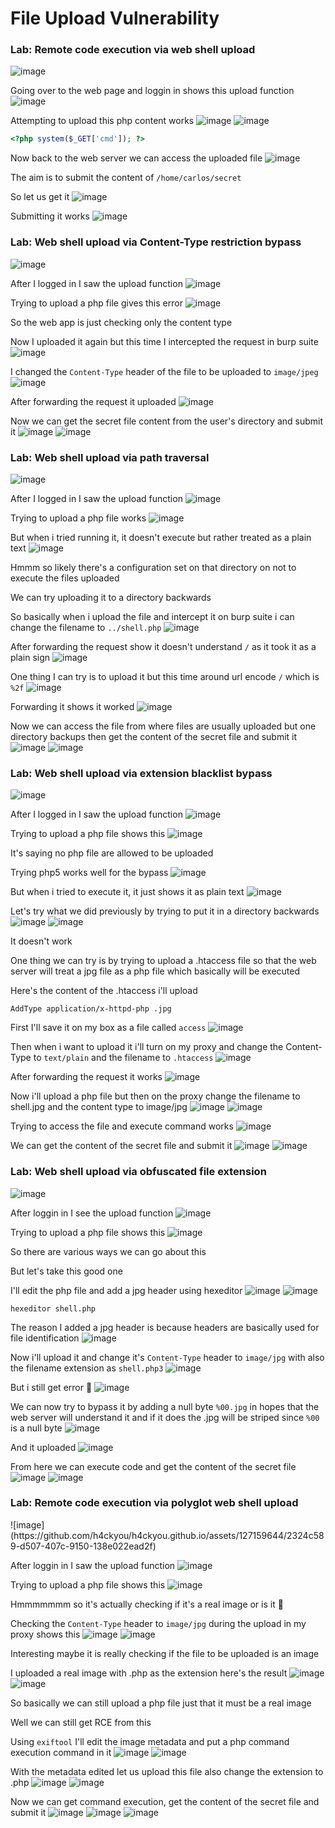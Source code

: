 # File Upload Vulnerability 

<h3> Lab: Remote code execution via web shell upload </h3>

![image](https://github.com/h4ckyou/h4ckyou.github.io/assets/127159644/e1351107-0b29-4c94-9a7b-81e3a401b41e)

Going over to the web page and loggin in shows this upload function
![image](https://github.com/h4ckyou/h4ckyou.github.io/assets/127159644/21d74e06-b89a-4462-9964-2f6c3a77d214)

Attempting to upload this php content works
![image](https://github.com/h4ckyou/h4ckyou.github.io/assets/127159644/6c5b762f-0c87-4e66-b299-11b12569e709)
![image](https://github.com/h4ckyou/h4ckyou.github.io/assets/127159644/d115bbf1-3248-459a-816f-fcab062640f3)

```php
<?php system($_GET['cmd']); ?>
```

Now back to the web server we can access the uploaded file
![image](https://github.com/h4ckyou/h4ckyou.github.io/assets/127159644/6433e664-789b-4b50-b0c1-0ab9da9161d5)

The aim is to submit the content of `/home/carlos/secret` 

So let us get it
![image](https://github.com/h4ckyou/h4ckyou.github.io/assets/127159644/714b4807-d8ea-40f6-a201-a872d766a86b)

Submitting it works
![image](https://github.com/h4ckyou/h4ckyou.github.io/assets/127159644/d159cacc-9220-47aa-b8d0-8dae1e0eba57)

<h3> Lab: Web shell upload via Content-Type restriction bypass </h3>

![image](https://github.com/h4ckyou/h4ckyou.github.io/assets/127159644/6a94c140-bcf9-42fd-9e29-1ddef6758ba7)

After I logged in I saw the upload function
![image](https://github.com/h4ckyou/h4ckyou.github.io/assets/127159644/b1a45176-8a86-4ba3-a2ad-89149a35eae3)

Trying to upload a php file gives this error
![image](https://github.com/h4ckyou/h4ckyou.github.io/assets/127159644/ea8fe338-d6c7-458b-b855-273385a63560)

So the web app is just checking only the content type 

Now I uploaded it again but this time I intercepted the request in burp suite
![image](https://github.com/h4ckyou/h4ckyou.github.io/assets/127159644/7c0ba833-452a-4046-bfaf-e8f55e45bac3)

I changed the `Content-Type` header of the file to be uploaded to `image/jpeg`
![image](https://github.com/h4ckyou/h4ckyou.github.io/assets/127159644/d6358a65-26e8-41b1-ab02-af91f19aeee3)

After forwarding the request it uploaded
![image](https://github.com/h4ckyou/h4ckyou.github.io/assets/127159644/a38d995c-f0df-4977-9d88-348d6247f832)

Now we can get the secret file content from the user's directory and submit it
![image](https://github.com/h4ckyou/h4ckyou.github.io/assets/127159644/8f999b11-1dad-4775-9eaa-4041c0357b6b)
![image](https://github.com/h4ckyou/h4ckyou.github.io/assets/127159644/2b61deb3-ae1b-4624-8949-4c9480ac8308)

<h3> Lab: Web shell upload via path traversal </h3>

![image](https://github.com/h4ckyou/h4ckyou.github.io/assets/127159644/787174c2-ec4c-4940-a4bf-0e808c887c0f)

After I logged in I saw the upload function
![image](https://github.com/h4ckyou/h4ckyou.github.io/assets/127159644/8e3d062d-53c4-49bd-96c8-727680e95c91)

Trying to upload a php file works
![image](https://github.com/h4ckyou/h4ckyou.github.io/assets/127159644/de61120f-2b51-4f55-af1e-a00a20953623)

But when i tried running it, it doesn't execute but rather treated as a plain text
![image](https://github.com/h4ckyou/h4ckyou.github.io/assets/127159644/123de4cb-0bae-42ee-8228-d1ac44bee624)

Hmmm so likely there's a configuration set on that directory on not to execute the files uploaded

We can try uploading it to a directory backwards

So basically when i upload the file and intercept it on burp suite i can change the filename to `../shell.php`
![image](https://github.com/h4ckyou/h4ckyou.github.io/assets/127159644/1c551a6b-9f64-4ef1-82e7-9f34091d19f1)

After forwarding the request show it doesn't understand `/` as it took it as a plain sign
![image](https://github.com/h4ckyou/h4ckyou.github.io/assets/127159644/57a83331-c7ec-49ad-a7dc-208f8841c467)

One thing I can try is to upload it but this time around url encode `/` which is `%2f`
![image](https://github.com/h4ckyou/h4ckyou.github.io/assets/127159644/29928f88-a4dd-412d-85a7-057eec2baa6b)

Forwarding it shows it worked
![image](https://github.com/h4ckyou/h4ckyou.github.io/assets/127159644/281355b7-1f50-4844-b148-dae97dc05c38)

Now we can access the file from where files are usually uploaded but one directory backups then get the content of the secret file and submit it
![image](https://github.com/h4ckyou/h4ckyou.github.io/assets/127159644/ab265fd8-30c1-4af1-94a2-b74fa01e8de2)
![image](https://github.com/h4ckyou/h4ckyou.github.io/assets/127159644/38e728dc-d3ab-4580-b8bf-318b7601a006)

<h3> Lab: Web shell upload via extension blacklist bypass </h3>
  
![image](https://github.com/h4ckyou/h4ckyou.github.io/assets/127159644/0b93e64a-accf-4fe7-ad80-cb6cfb95438b)

After I logged in I saw the upload function
![image](https://github.com/h4ckyou/h4ckyou.github.io/assets/127159644/e992d3d2-f418-4751-8cd8-856c67972596)

Trying to upload a php file shows this
![image](https://github.com/h4ckyou/h4ckyou.github.io/assets/127159644/703fcd2a-ab23-423b-a05e-af6aaf243418)

It's saying no php file are allowed to be uploaded 

Trying php5 works well for the bypass
![image](https://github.com/h4ckyou/h4ckyou.github.io/assets/127159644/99e12116-6345-4500-9258-b9c915219b88)

But when i tried to execute it, it just shows it as plain text
![image](https://github.com/h4ckyou/h4ckyou.github.io/assets/127159644/97f6f0de-f291-4240-9ab1-1a68c6d00460)

Let's try what we did previously by trying to put it in a directory backwards
![image](https://github.com/h4ckyou/h4ckyou.github.io/assets/127159644/0b69f418-b6d0-4807-8cfb-81f71301e905)
![image](https://github.com/h4ckyou/h4ckyou.github.io/assets/127159644/416e30e3-59ea-4c86-8cff-134a3134d8a3)

It doesn't work 

One thing we can try is by trying to upload a .htaccess file so that the web server will treat a jpg file as a php file which basically will be executed

Here's the content of the .htaccess i'll upload

```
AddType application/x-httpd-php .jpg
```

First I'll save it on my box as a file called `access` 
![image](https://github.com/h4ckyou/h4ckyou.github.io/assets/127159644/b5a2021c-d48d-490e-adfd-7d61ad9ba5d3)

Then when i want to upload it i'll turn on my proxy and change the Content-Type to `text/plain` and the filename to `.htaccess`
![image](https://github.com/h4ckyou/h4ckyou.github.io/assets/127159644/b5764005-6fd9-4c61-9951-c715cc3318c1)

After forwarding the request it works
![image](https://github.com/h4ckyou/h4ckyou.github.io/assets/127159644/35152cbb-ce81-4ef0-959d-29f8c983d9a9)

Now i'll upload a php file but then on the proxy change the filename to shell.jpg and the content type to image/jpg
![image](https://github.com/h4ckyou/h4ckyou.github.io/assets/127159644/4c6851a3-0b9a-4f28-b17d-9f2d6bd13ada)
![image](https://github.com/h4ckyou/h4ckyou.github.io/assets/127159644/31c2d434-5793-4b4b-8c7e-0d3ec9966304)

Trying to access the file and execute command works
![image](https://github.com/h4ckyou/h4ckyou.github.io/assets/127159644/9055bdf7-f9a4-43aa-8478-03b41af4a1c1)

We can get the content of the secret file and submit it
![image](https://github.com/h4ckyou/h4ckyou.github.io/assets/127159644/076c2104-8ec8-49be-97ba-d97c0b1efdd9)
![image](https://github.com/h4ckyou/h4ckyou.github.io/assets/127159644/94134eb6-4985-4ca6-bfea-303e507d8ea9)


<h3> Lab: Web shell upload via obfuscated file extension </h3>

![image](https://github.com/h4ckyou/h4ckyou.github.io/assets/127159644/a17bc08a-e1d4-4ebf-961a-f01f5d305804)

After loggin in I see the upload function
![image](https://github.com/h4ckyou/h4ckyou.github.io/assets/127159644/69c7bb03-bcd0-49ea-8171-0226a457a934)

Trying to upload a php file shows this
![image](https://github.com/h4ckyou/h4ckyou.github.io/assets/127159644/d3524fe7-265c-4674-90da-fd4657ec5ec0)

So there are various ways we can go about this 

But let's take this good one

I'll edit the php file and add a jpg header using hexeditor
![image](https://github.com/h4ckyou/h4ckyou.github.io/assets/127159644/27d09fbf-ba05-4030-a734-694c82310d63)
![image](https://github.com/h4ckyou/h4ckyou.github.io/assets/127159644/d0da03f4-0a01-4391-bb4e-fd990238445a)


```
hexeditor shell.php
```

The reason I added a jpg header is because headers are basically used for file identification
![image](https://github.com/h4ckyou/h4ckyou.github.io/assets/127159644/7ceed1c7-e743-4523-8272-3ba8e0ddee30)

Now i'll upload it and change it's `Content-Type` header to `image/jpg` with also the filename extension as `shell.php3`
![image](https://github.com/h4ckyou/h4ckyou.github.io/assets/127159644/d0977e73-0c17-416a-a317-9f1e73f8df60)

But i still get error 🤔
![image](https://github.com/h4ckyou/h4ckyou.github.io/assets/127159644/0e34879b-1a43-4f01-96e8-92d6919b4a85)

We can now try to bypass it by adding a null byte `%00.jpg` in hopes that the web server will understand it and if it does the .jpg will be striped since `%00` is a null byte
![image](https://github.com/h4ckyou/h4ckyou.github.io/assets/127159644/9c72c583-ff8a-46c0-831d-39147572aa16)

And it uploaded
![image](https://github.com/h4ckyou/h4ckyou.github.io/assets/127159644/8151129c-4aca-40d0-b8cb-be76c377c12c)

From here we can execute code and get the content of the secret file
![image](https://github.com/h4ckyou/h4ckyou.github.io/assets/127159644/2536914b-bcc3-4c2a-ac9a-586718e2ef3b)
![image](https://github.com/h4ckyou/h4ckyou.github.io/assets/127159644/3134bf49-d7b1-48f7-8924-966aae39239e)


<h3> Lab: Remote code execution via polyglot web shell upload </h3>
![image](https://github.com/h4ckyou/h4ckyou.github.io/assets/127159644/2324c589-d507-407c-9150-138e022ead2f)

After loggin in I saw the upload function
![image](https://github.com/h4ckyou/h4ckyou.github.io/assets/127159644/dd893834-b08f-4185-bd65-4fb98c794cae)

Trying to upload a php file shows this
![image](https://github.com/h4ckyou/h4ckyou.github.io/assets/127159644/12549708-6c03-4570-a62b-2c18214dada4)

Hmmmmmmm so it's actually checking if it's a real image or is it 🤔

Checking the `Content-Type` header to `image/jpg` during the upload in my proxy shows this
![image](https://github.com/h4ckyou/h4ckyou.github.io/assets/127159644/fca09da0-976b-4260-ac6d-f1a97363ce6d)
![image](https://github.com/h4ckyou/h4ckyou.github.io/assets/127159644/686e120f-9349-4d81-85e9-94d37d167bc7)

Interesting maybe it is really checking if the file to be uploaded is an image

I uploaded a real image with .php as the extension here's the result
![image](https://github.com/h4ckyou/h4ckyou.github.io/assets/127159644/42c31916-ed8c-43ad-9947-ee3da79db813)
![image](https://github.com/h4ckyou/h4ckyou.github.io/assets/127159644/d910d00e-2888-48e7-9467-986bc377f3eb)

So basically we can still upload a php file just that it must be a real image

Well we can still get RCE from this

Using `exiftool` I'll edit the image metadata and put a php command execution command in it
![image](https://github.com/h4ckyou/h4ckyou.github.io/assets/127159644/d027488a-565b-459a-b7c8-a44e76ed6921)
![image](https://github.com/h4ckyou/h4ckyou.github.io/assets/127159644/4d03e51d-e1ca-49f7-afdd-7abffea1f9a2)

With the metadata edited let us upload this file also change the extension to .php 
![image](https://github.com/h4ckyou/h4ckyou.github.io/assets/127159644/df7617e5-a409-4df0-a00c-46c31c7e326b)
![image](https://github.com/h4ckyou/h4ckyou.github.io/assets/127159644/56b0355b-34d9-4346-86ef-d4848dfdfece)

Now we can get command execution, get the content of the secret file and submit it
![image](https://github.com/h4ckyou/h4ckyou.github.io/assets/127159644/ca072c2d-b8e2-4384-9113-af635608c76b)
![image](https://github.com/h4ckyou/h4ckyou.github.io/assets/127159644/d0ce0160-cfb6-4f93-8328-d68d487143b9)
![image](https://github.com/h4ckyou/h4ckyou.github.io/assets/127159644/a81b10db-c60d-4ac5-a5bc-a2d2bbe5bdf4)
